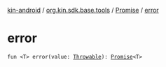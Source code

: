 [kin-android](../../index.md) / [org.kin.sdk.base.tools](../index.md) / [Promise](index.md) / [error](./error.md)

# error

`fun <T> error(value: `[`Throwable`](https://kotlinlang.org/api/latest/jvm/stdlib/kotlin/-throwable/index.html)`): `[`Promise`](index.md)`<T>`